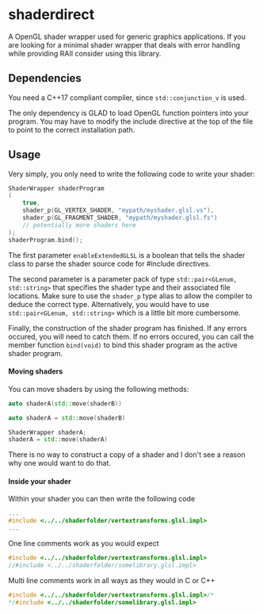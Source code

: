 # shaderdirect

A OpenGL shader wrapper used for generic graphics applications. If you are looking for a minimal shader wrapper that deals with error handling while 
providing RAII consider using this library.

## Dependencies

You need a C++17 compliant compiler, since `std::conjunction_v` is used.

The only dependency is GLAD to load OpenGL function pointers into your program. You may have to modify the include directive at the top of the file 
to point to the correct installation path.

## Usage

Very simply, you only need to write the following code to write your shader:
```c++
ShaderWrapper shaderProgram
(
	true,
	shader_p(GL_VERTEX_SHADER, "mypath/myshader.glsl.vs"),
	shader_p(GL_FRAGMENT_SHADER, "mypath/myshader.glsl.fs")
	// potentially more shaders here
);
shaderProgram.bind();
```

The first parameter `enableExtendedGLSL` is a boolean that tells the shader class to parse the shader source code for #include directives.

The second parameter is a parameter pack of type `std::pair<GLenum, std::string>` that specifies the shader type and their associated 
file locations. Make sure to use the `shader_p` type alias to allow the compiler to deduce the correct type. Alternatively, you would 
have to use `std::pair<GLenum, std::string>` which is a little bit more cumbersome. 

Finally, the construction of the shader program has finished. If any errors occured, you will need to catch them. If no errors occured,
you can call the member function `bind(void)` to bind this shader program as the active shader program.

#### Moving shaders

You can move shaders by using the following methods:

```c++
auto shaderA(std::move(shaderB))
```
```c++
auto shaderA = std::move(shaderB)
```
```c++
ShaderWrapper shaderA;
shaderA = std::move(shaderA)
```

There is no way to construct a copy of a shader and I don't see a reason why one would want to do that.

#### Inside your shader

Within your shader you can then write the following code

```c
...
#include <../../shaderfolder/vertextransforms.glsl.impl>
...
```
One line comments work as you would expect
```c
#include <../../shaderfolder/vertextransforms.glsl.impl>
//#include <../../shaderfolder/somelibrary.glsl.impl>
```
Multi line comments work in all ways as they would in C or C++
```c
#include <../../shaderfolder/vertextransforms.glsl.impl>/*
*/#include <../../shaderfolder/somelibrary.glsl.impl>
```